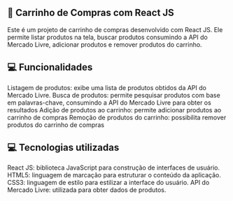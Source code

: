 
##  🛒 Carrinho de Compras com React JS

Este é um projeto de carrinho de compras desenvolvido com React JS. Ele permite listar produtos na tela, buscar produtos consumindo a API do Mercado Livre, adicionar produtos e remover produtos do carrinho.

##  💻 Funcionalidades

 Listagem de produtos: exibe uma lista de produtos obtidos da API do Mercado Livre.
 Busca de produtos: permite pesquisar produtos com base em palavras-chave, consumindo a API do Mercado Livre para obter os resultados
 Adição de produtos ao carrinho: permite adicionar produtos ao carrinho de compras
 Remoção de produtos do carrinho: possibilita remover produtos do carrinho de compras

##  💻 Tecnologias utilizadas

 React JS: biblioteca JavaScript para construção de interfaces de usuário.
 HTML5: linguagem de marcação para estruturar o conteúdo da aplicação.
 CSS3: linguagem de estilo para estilizar a interface do usuário.
 API do Mercado Livre: utilizada para obter dados de produtos.
  
